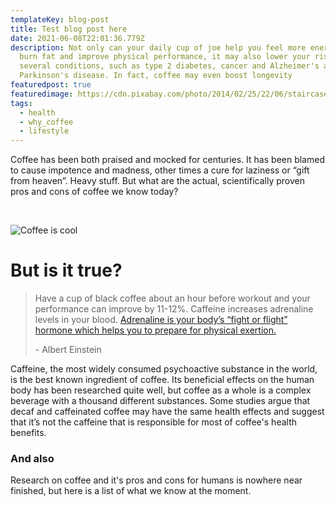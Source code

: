 ```yaml
---
templateKey: blog-post
title: Test blog post here
date: 2021-06-08T22:01:36.779Z
description: Not only can your daily cup of joe help you feel more energized,
  burn fat and improve physical performance, it may also lower your risk of
  several conditions, such as type 2 diabetes, cancer and Alzheimer's and
  Parkinson's disease. In fact, coffee may even boost longevity
featuredpost: true
featuredimage: https://cdn.pixabay.com/photo/2014/02/25/22/06/staircase-274614_1280.jpg
tags:
  - health
  - why_coffee
  - lifestyle
---
```

Coffee has been both praised and mocked for centuries. It has been blamed to cause impotence and madness, other times a cure for laziness or “gift from heaven”. Heavy stuff. But what are the actual, scientifically proven pros and cons of coffee we know today?

 

![Coffee is cool](https://cdn.pixabay.com/photo/2017/05/16/08/35/coffee-cup-2317201_1280.jpg "Coffee is cool")

# But is it true?

> Have a cup of black coffee about an hour before workout and your performance can [](http://www.ncbi.nlm.nih.gov/pubmed/15657469/)improve by 11-12%. Caffeine [](https://blog.warriorcoffee.com/blog/12-health-benefits-and-6-disadvantages-of-coffee-smashing-it)increases adrenaline levels in your blood. [Adrenaline is your body’s “fight or flight” hormone which helps you to prepare for physical exertion.](https://blog.warriorcoffee.com/blog/12-health-benefits-and-6-disadvantages-of-coffee-smashing-it)
>
> \- Albert Einstein



Caffeine, the most widely consumed psychoactive substance in the world, is the best known ingredient of coffee. Its beneficial effects on the human body has been researched quite well, but coffee as a whole is a complex beverage with a thousand different substances. Some studies argue that decaf and caffeinated coffee may have the same health effects and suggest that it’s not the caffeine that is responsible for most of coffee's health benefits.

### And also

Research on coffee and it's pros and cons for humans is nowhere near finished, but here is a list of what we know at the moment.